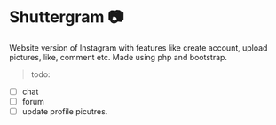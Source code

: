 # Shuttergram :camera:
Website version of Instagram with features like create account, upload pictures, like, comment etc.
Made using php and bootstrap.  
>todo:
* [ ] chat
* [ ] forum
* [ ] update profile picutres.
